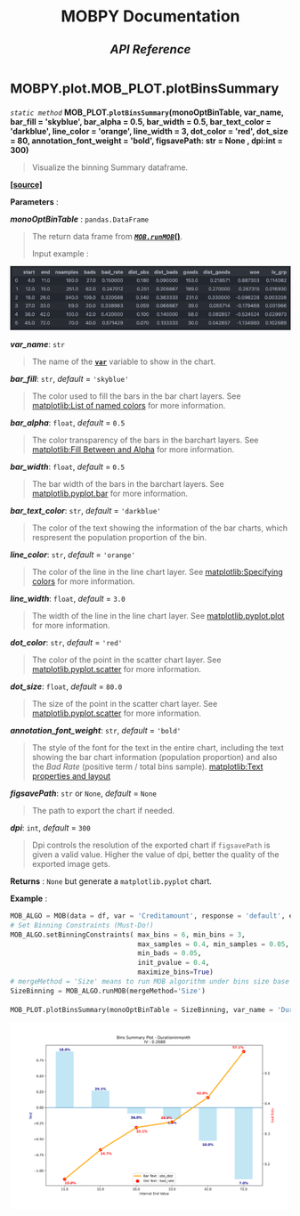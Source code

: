 <h1><strong><p align = center> MOBPY Documentation </p></strong></h1>

<h2><p  align=center><strong style = 'font-style:italic'>API Reference</strong></p></h2>

<h1><span style = 'font-size:smaller'> MOBPY.plot.MOB_PLOT.plotBinsSummary </span></h1>

_`static method`_ **MOB_PLOT.`plotBinsSummary`(monoOptBinTable, var_name, bar_fill = 'skyblue', bar_alpha = 0.5, bar_width = 0.5, bar_text_color = 'darkblue', line_color = 'orange', line_width = 3, dot_color = 'red', dot_size = 80, annotation_font_weight = 'bold', figsavePath: str = None , dpi:int = 300)**

> Visualize the binning Summary dataframe.

[**[source]**](https://github.com/ChenTaHung/Monotonic-Optimal-Binning/blob/main/src/MOBPY/plot/MOB_PLOT.py#L7-L62)

**Parameters** : <br>

**_monoOptBinTable_** : `pandas.DataFrame`

> The return data frame from [***`MOB.runMOB`*()**](https://github.com/ChenTaHung/Monotonic-Optimal-Binning/tree/main/doc/MOBPY-MOB-MOB-runMOB.md). 
>
> Input example :

<p align = 'center'><img src = 'https://github.com/ChenTaHung/Monotonic-Optimal-Binning/blob/main/doc/images/Durationinmonth%20bins%20summary.png' alt = 'Image' style = 'width: 800px'/></p>

__*var_name*__: `str`

> The name of the [**`var`**](https://github.com/ChenTaHung/Monotonic-Optimal-Binning/tree/main/doc/MOBPY-MOB-MOB.md) variable to show in the chart.

__*bar_fill*__: `str`, _default_ = `'skyblue'`

> The color used to fill the bars in the bar chart layers. See [matplotlib:List of named colors](https://matplotlib.org/stable/gallery/color/named_colors.html) for more information.

__*bar_alpha*__: `float`, _default_ = `0.5`

> The color transparency of the bars in the barchart layers. See [matplotlib:Fill Between and Alpha](https://matplotlib.org/3.3.4/gallery/recipes/fill_between_alpha.html) for more information.

__*bar_width*__: `float`, _default_ = `0.5`

> The bar width of the bars in the barchart layers. See [matplotlib.pyplot.bar](https://matplotlib.org/stable/api/_as_gen/matplotlib.pyplot.bar.html) for more information.

__*bar_text_color*__: `str`, _default_ = `'darkblue'`

> The color of the text showing the information of the bar charts, which respresent the population proportion of the bin.

__*line_color*__: `str`, _default_ = `'orange'`

> The color of the line in the line chart layer. See [matplotlib:Specifying colors](https://matplotlib.org/stable/tutorials/colors/colors.html) for more information.

__*line_width*__: `float`, _default_ = `3.0`

> The width of the line in the line chart layer. See [matplotlib.pyplot.plot](https://matplotlib.org/stable/api/_as_gen/matplotlib.pyplot.plot.html) for more information.

__*dot_color*__: `str`, _default_ = `'red'`

> The color of the point in the scatter chart layer. See [matplotlib.pyplot.scatter](https://matplotlib.org/stable/api/_as_gen/matplotlib.pyplot.scatter.html) for more information.

__*dot_size*__: `float`, _default_ = `80.0`

> The size of the point in the scatter chart layer. See [matplotlib.pyplot.scatter](https://matplotlib.org/stable/api/_as_gen/matplotlib.pyplot.scatter.html) for more information.

__*annotation_font_weight*__: `str`, _default_ = `'bold'`

> The style of the font for the text in the entire chart, including the text showing the bar chart information (population proportion) and also the *Bad Rate* (positive term / total bins sample). [matplotlib:Text properties and layout](https://matplotlib.org/stable/tutorials/text/text_props.html) 

__*figsavePath*__: `str` or `None`, _default_ = `None`

> The path to export the chart if needed.

__*dpi*__: `int`, _default_ = `300`

> Dpi controls the resolution of the exported chart if `figsavePath` is given a valid value. Higher the value of dpi, better the quality of the exported image gets.

**Returns** : `None` but generate a `matplotlib.pyplot` chart.

**Example** :

```python
MOB_ALGO = MOB(data = df, var = 'Creditamount', response = 'default', exclude_value = None) 
# Set Binning Constraints (Must-Do!)
MOB_ALGO.setBinningConstraints( max_bins = 6, min_bins = 3, 
                                max_samples = 0.4, min_samples = 0.05, 
                                min_bads = 0.05, 
                                init_pvalue = 0.4, 
                                maximize_bins=True)
# mergeMethod = 'Size' means to run MOB algorithm under bins size base
SizeBinning = MOB_ALGO.runMOB(mergeMethod='Size')

MOB_PLOT.plotBinsSummary(monoOptBinTable = SizeBinning, var_name = 'Durationinmonth')
```

<p align = 'center'><img src = 'https://github.com/ChenTaHung/Monotonic-Optimal-Binning/blob/main/doc/charts/Durationinmonth-Size.png' alt = 'Image' style = 'width: 1200px'/></p>